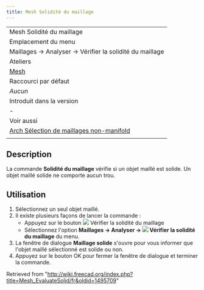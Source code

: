 ```yaml
---
title: Mesh Solidité du maillage
---
```

|  |
| --- |
| Mesh Solidité du maillage |
| Emplacement du menu |
| Maillages → Analyser → Vérifier la solidité du maillage |
| Ateliers |
| [Mesh](/Mesh_Workbench/fr "Mesh Workbench/fr") |
| Raccourci par défaut |
| *Aucun* |
| Introduit dans la version |
| - |
| Voir aussi |
| [Arch Sélection de maillages non-manifold](/Arch_SelectNonSolidMeshes/fr "Arch SelectNonSolidMeshes/fr") |
|  |

## Description

La commande **Solidité du maillage** vérifie si un objet maillé est solide. Un objet maillé solide ne comporte aucun trou.

## Utilisation

1. Sélectionnez un seul objet maillé.
2. Il existe plusieurs façons de lancer la commande :
   * Appuyez sur le bouton ![](/images/Mesh_EvaluateSolid.svg) Vérifier la solidité du maillage
   * Sélectionnez l'option **Maillages → Analyser → ![](/images/Mesh_EvaluateSolid.svg) Vérifier la solidité du maillage** du menu.
3. La fenêtre de dialogue **Maillage solide** s'ouvre pour vous informer que l'objet maillé sélectionné est solide ou non.
4. Appuyez sur le bouton OK pour fermer la fenêtre de dialogue et terminer la commande.

Retrieved from "<http://wiki.freecad.org/index.php?title=Mesh_EvaluateSolid/fr&oldid=1495709>"